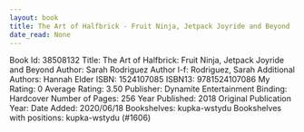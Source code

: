 ```yaml
---
layout: book
title: The Art of Halfbrick - Fruit Ninja, Jetpack Joyride and Beyond
date_read: None
---
```


Book Id: 38508132
Title: The Art of Halfbrick: Fruit Ninja, Jetpack Joyride and Beyond
Author: Sarah Rodriguez
Author l-f: Rodriguez, Sarah
Additional Authors: Hannah Elder
ISBN: 1524107085
ISBN13: 9781524107086
My Rating: 0
Average Rating: 3.50
Publisher: Dynamite Entertainment
Binding: Hardcover
Number of Pages: 256
Year Published: 2018
Original Publication Year: 
Date Added: 2020/06/18
Bookshelves: kupka-wstydu
Bookshelves with positions: kupka-wstydu (#1606)


